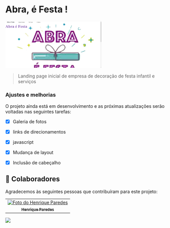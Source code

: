 # Abra, é Festa !


<img src="./print abraefesta.png" width="300px" alt="Abra e festa">

>Landing page inicial de empresa de decoração de festa infantil e serviços

### Ajustes e melhorias

O projeto ainda está em desenvolvimento e as próximas atualizações serão voltadas nas seguintes tarefas:

- [x] Galeria de fotos
- [x] links de direcionamentos
- [x] javascript
- [x] Mudança de layout
- [x] Inclusão de cabeçalho




## 🤝 Colaboradores

Agradecemos às seguintes pessoas que contribuíram para este projeto:

<table>
  <tr>
    <td align="center">
      <a href="https://www.linkedin.com/in/henrique-paredes-66171122b/"  target= "_blank" rel="noopener noreferrer">
        <img src="https://avatars3.githubusercontent.com/u/31936044" width="100px;" alt="Foto do Henrique Paredes"/> <br>
        <sub>
          <b>Henrique Paredes </b>
        </sub>
      </a>
    </td align="center">
     
  </tr>
</table>
 <a href="https://www.facebook.com/?ref=tn_tnmn" target= "_blank" rel="noopener noreferrer">
<img src="https://img.shields.io/badge/Facebook-1877F2?style=for-the-badge&logo=facebook&logoColor=white" />
</a>


